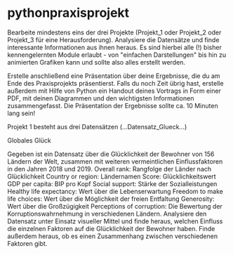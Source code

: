 # pythonpraxisprojekt
Bearbeite mindestens eins der drei Projekte (Projekt_1 oder Projekt_2 oder Projekt_3 für eine Herausforderung). Analysiere die Datensätze und finde interessante Informationen aus ihnen heraus. Es sind hierbei alle (!) bisher kennengelernten Module erlaubt - von "einfachen Darstellungen" bis hin zu animierten Grafiken kann und sollte also alles erstellt werden.

Erstelle anschließend eine Präsentation über deine Ergebnisse, die du am Ende des Praxisprojekts präsentierst.
Falls du noch Zeit übrig hast, erstelle außerdem mit Hilfe von Python ein Handout deines Vortrags in Form einer PDF, mit deinen Diagrammen und den wichtigsten Informationen zusammengefasst. Die Präsentation der Ergebnisse sollte ca. 10 Minuten lang sein! 

Projekt 1 besteht aus drei Datensätzen (...Datensatz_Glueck...)

Globales Glück

Gegeben ist ein Datensatz über die Glücklichkeit der Bewohner von 156 Ländern der Welt,
zusammen mit weiteren vermeintlichen Einflussfaktoren in den Jahren 2018 und 2019.
Overall rank: Rangfolge der Länder nach Glücklichkeit
Country or region: Ländernamen
Score: Glücklichkeitswert
GDP per capita: BIP pro Kopf
Social support: Stärke der Sozialleistungen
Healthy life expectancy: Wert über die Lebenserwartung
Freedom to make life choices: Wert über die Möglichkeit der freien Entfaltung
Generosity: Wert über die Großzügigkeit
Perceptions of corruption: Die Bewertung der Korruptionswahrnehmung in
verschiedenen Ländern.
Analysiere den Datensatz unter Einsatz visueller Mittel und finde heraus, welchen Einfluss die
einzelnen Faktoren auf die Glücklichkeit der Bewohner haben. Finde außerdem heraus, ob es
einen Zusammenhang zwischen verschiedenen Faktoren gibt.

